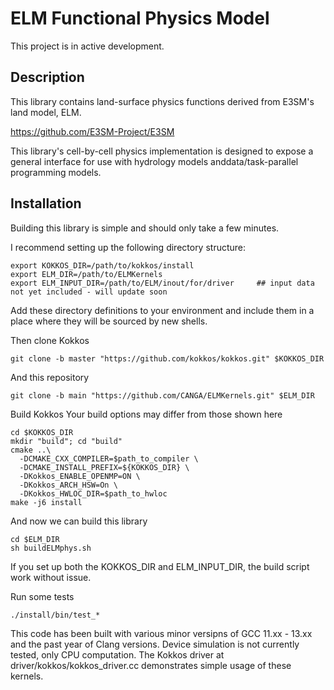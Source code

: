 ELM Functional Physics Model
================================
This project is in active development.

Description
-----------
This library contains land-surface physics functions derived from E3SM's land
model, ELM.

https://github.com/E3SM-Project/E3SM

This library's cell-by-cell physics implementation is designed to expose a
general interface for use with hydrology models anddata/task-parallel 
programming models.



Installation
--------------
Building this library is simple and should only take a few minutes.

I recommend setting up the following directory structure:

```
export KOKKOS_DIR=/path/to/kokkos/install
export ELM_DIR=/path/to/ELMKernels
export ELM_INPUT_DIR=/path/to/ELM/inout/for/driver     ## input data not yet included - will update soon
```

Add these directory definitions to your environment and include them in a place where they
will be sourced by new shells.

Then clone Kokkos
```
git clone -b master "https://github.com/kokkos/kokkos.git" $KOKKOS_DIR
```

And this repository
```
git clone -b main "https://github.com/CANGA/ELMKernels.git" $ELM_DIR
```

Build Kokkos
Your build options may differ from those shown here
```
cd $KOKKOS_DIR
mkdir "build"; cd "build"
cmake ..\
  -DCMAKE_CXX_COMPILER=$path_to_compiler \
  -DCMAKE_INSTALL_PREFIX=${KOKKOS_DIR} \
  -DKokkos_ENABLE_OPENMP=ON \
  -DKokkos_ARCH_HSW=On \
  -DKokkos_HWLOC_DIR=$path_to_hwloc
make -j6 install
```

And now we can build this library
```
cd $ELM_DIR
sh buildELMphys.sh
```
If you set up both the KOKKOS_DIR and ELM_INPUT_DIR, the build script work without issue.

Run some tests
```
./install/bin/test_*
```

This code has been built with various minor versipns of GCC 11.xx - 13.xx and the past year
of Clang versions. Device simulation is not currently tested, only CPU computation. The
Kokkos driver at driver/kokkos/kokkos_driver.cc demonstrates simple usage of these kernels.

    
